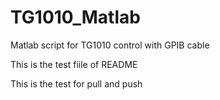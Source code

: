# TG1010_Matlab
Matlab script for TG1010 control with GPIB cable

This is the test fiile of README


This is the test for pull and push
